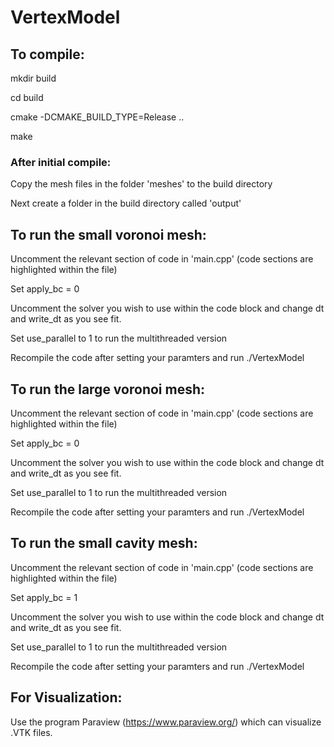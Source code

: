 # VertexModel

## To compile:

mkdir build

cd build

cmake -DCMAKE_BUILD_TYPE=Release ..

make

### After initial compile:

Copy the mesh files in the folder 'meshes' to the build directory

Next create a folder in the build directory called 'output'

## To run the small voronoi mesh:

Uncomment the relevant section of code in 'main.cpp' (code sections are highlighted within the file)

Set apply_bc = 0

Uncomment the solver you wish to use within the code block and change dt and write_dt as you see fit.

Set use_parallel to 1 to run the multithreaded version

Recompile the code after setting your paramters and run ./VertexModel

## To run the large voronoi mesh:

Uncomment the relevant section of code in 'main.cpp' (code sections are highlighted within the file)

Set apply_bc = 0

Uncomment the solver you wish to use within the code block and change dt and write_dt as you see fit.

Set use_parallel to 1 to run the multithreaded version

Recompile the code after setting your paramters and run ./VertexModel

## To run the small cavity mesh:

Uncomment the relevant section of code in 'main.cpp' (code sections are highlighted within the file)

Set apply_bc = 1

Uncomment the solver you wish to use within the code block and change dt and write_dt as you see fit.

Set use_parallel to 1 to run the multithreaded version

Recompile the code after setting your paramters and run ./VertexModel

## For Visualization:

Use the program Paraview (https://www.paraview.org/) which can visualize .VTK files.
